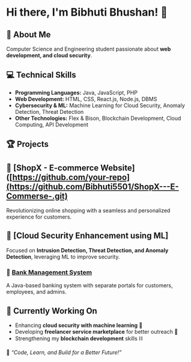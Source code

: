 # Hi there, I'm Bibhuti Bhushan! 👋

## 🚀 About Me

Computer Science and Engineering student passionate about **web development, and cloud security**.

## 💻 Technical Skills

- **Programming Languages:** Java, JavaScript, PHP
- **Web Development:** HTML, CSS, React.js, Node.js, DBMS
- **Cybersecurity & ML:** Machine Learning for Cloud Security, Anomaly Detection, Threat Detection
- **Other Technologies:** Flex & Bison, Blockchain Development, Cloud Computing, API Development

## 🏆 Projects

## 🔹 [ShopX - E-commerce Website]([https://github.com/your-repo](https://github.com/Bibhuti5501/ShopX---E-Commerse-.git)

Revolutionizing online shopping with a seamless and personalized experience for customers.

## 🔹 [Cloud Security Enhancement using ML]

Focused on **Intrusion Detection, Threat Detection, and Anomaly Detection**, leveraging ML to improve security.

### 🔹 [Bank Management System]([https://github.com/your-repo](https://github.com/Bibhuti5501/Bank-Management-System/tree/main/src))

A Java-based banking system with separate portals for customers, employees, and admins.

## 🎯 Currently Working On

- Enhancing **cloud security with machine learning** 🔐
- Developing **freelancer service marketplace** for better outreach 🚀
- Strengthening my **blockchain development** skills ⛓️


🌟 *“Code, Learn, and Build for a Better Future!”*

